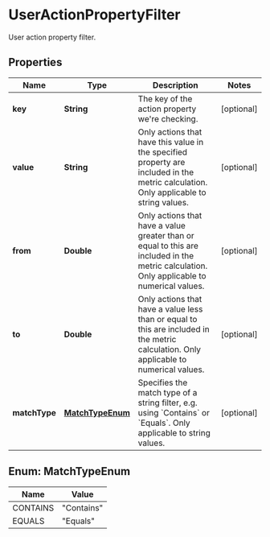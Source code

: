 

# UserActionPropertyFilter

User action property filter.

## Properties

| Name | Type | Description | Notes |
|------------ | ------------- | ------------- | -------------|
|**key** | **String** | The key of the action property we&#39;re checking. |  [optional] |
|**value** | **String** | Only actions that have this value in the specified property are included in the metric calculation.    Only applicable to string values. |  [optional] |
|**from** | **Double** | Only actions that have a value greater than or equal to this are included in the metric calculation.    Only applicable to numerical values. |  [optional] |
|**to** | **Double** | Only actions that have a value less than or equal to this are included in the metric calculation.    Only applicable to numerical values. |  [optional] |
|**matchType** | [**MatchTypeEnum**](#MatchTypeEnum) | Specifies the match type of a string filter, e.g. using &#x60;Contains&#x60; or &#x60;Equals&#x60;.    Only applicable to string values. |  [optional] |



## Enum: MatchTypeEnum

| Name | Value |
|---- | -----|
| CONTAINS | &quot;Contains&quot; |
| EQUALS | &quot;Equals&quot; |




